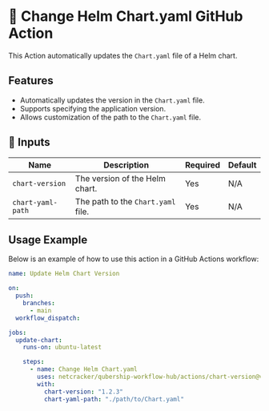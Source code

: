 # 🚀 Change Helm Chart.yaml GitHub Action

This Action automatically updates the `Chart.yaml` file of a Helm chart.

## Features

- Automatically updates the version in the `Chart.yaml` file.
- Supports specifying the application version.
- Allows customization of the path to the `Chart.yaml` file.

## 📌 Inputs

| Name              | Description                            | Required | Default |
| ----------------- | -------------------------------------- | -------- | ------- |
| `chart-version`   | The version of the Helm chart.         | Yes      | N/A     |
| `chart-yaml-path` | The path to the `Chart.yaml` file.     | Yes      | N/A     |

## Usage Example

Below is an example of how to use this action in a GitHub Actions workflow:

```yaml
name: Update Helm Chart Version

on:
  push:
    branches:
      - main
  workflow_dispatch:

jobs:
  update-chart:
    runs-on: ubuntu-latest

    steps:
      - name: Change Helm Chart.yaml
        uses: netcracker/qubership-workflow-hub/actions/chart-version@v1.0.3
        with:
          chart-version: "1.2.3"
          chart-yaml-path: "./path/to/Chart.yaml"
